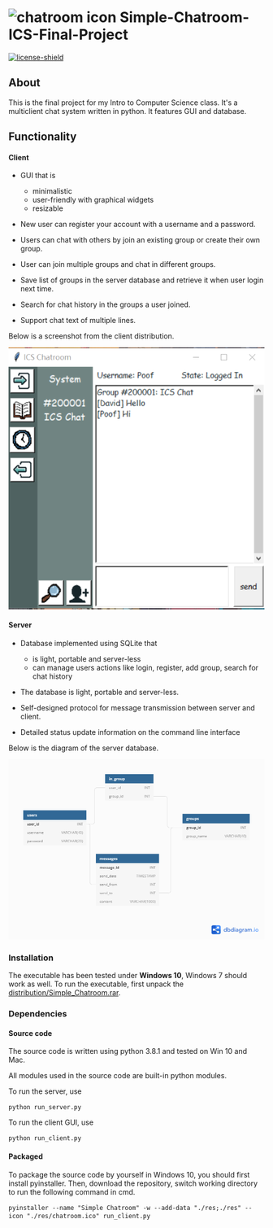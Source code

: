 #   ![chatroom icon](res/chatroom.ico)    Simple-Chatroom-ICS-Final-Project

[![license-shield](https://img.shields.io/apm/l/vim-mode)](https://github.com/Xinyu-Li-123/Routine-Exercise/blob/main/LICENSE.txt)

## About

This is the final project for my Intro to Computer Science class. It's a multiclient chat system written in python. It features GUI and database.

## Functionality

#### Client

* GUI that is
  * minimalistic
  * user-friendly with graphical widgets
  * resizable

* New user can register your account with a username and a password.
* Users can chat with others by join an existing group or create their own group.
* User can join multiple groups and chat in different groups.
* Save list of groups in the server database and retrieve it when user login next time.
* Search for chat history in the groups a user joined.
* Support chat text of multiple lines.

Below is a screenshot from the client distribution.

  ![demo_screenshot](demo_screenshot.png)

#### Server

* Database implemented using SQLite that 
  * is light, portable and server-less
  * can manage users actions like login, register, add group, search for chat history

* The database is light, portable and server-less.
* Self-designed protocol for message transmission between server and client.
* Detailed status update information on the command line interface

Below is the diagram of the server database.

![Simple_Chatroom_Database_Diagram](Simple_Chatroom_Database_Diagram.png)

### Installation

The executable has been tested under **Windows 10**, Windows 7 should work as well. To run the executable, first unpack the [distribution/Simple_Chatroom.rar](./distribution).

### Dependencies

#### Source code

The source code is written using python 3.8.1 and tested on Win 10 and Mac. 

All modules used in the source code are built-in python modules.

To run the server, use

```
python run_server.py
```

To run the client GUI, use

```
python run_client.py
```

#### Packaged

To package the source code by yourself in Windows 10, you should first install pyinstaller. Then, download the repository, switch working directory to run the following command in cmd.

```
pyinstaller --name "Simple Chatroom" -w --add-data "./res;./res" --icon "./res/chatroom.ico" run_client.py
```



#### 



